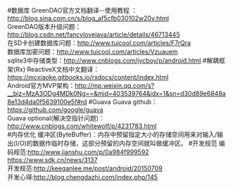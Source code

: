 #数据库
   GreenDAO官方文档翻译--使用教程 ：http://blog.sina.com.cn/s/blog_af5cfb030102w20v.html <br>
   GreenDAO版本升级问题：http://blog.csdn.net/fancylovejava/article/details/46713445  <br>
   在SD卡创建数据库问题：http://www.tuicool.com/articles/F7rQra <br>
   数据库加密问题：http://www.tuicool.com/articles/Vzuauem <br>
   sqlite3中存储类型：http://www.cnblogs.com/jycboy/p/android.html
#解耦框架(Rx)
   ReactiveX文档中文翻译：https://mcxiaoke.gitbooks.io/rxdocs/content/index.html <br>
   Android官方MVP架构：http://mp.weixin.qq.com/s?__biz=MzA3ODg4MDk0Ng==&mid=403539764&idx=1&sn=d30d89e6848a8e13d4da0f5639100e5f#rd
#Guava
   Guava github：https://github.com/google/guava <br>
   Guava optional(解决空指针问题)：http://www.cnblogs.com/whitewolf/p/4231783.html  <br>
#内存优化
   缓冲区(ByteBuffer)：内存中预留指定大小的存储空间用来对输入/输出(I/O)的数据作临时存储，这部分预留的内存空间就叫做缓冲区。
#开发规范
   编码规范:http://www.jianshu.com/p/0a984f999592<br>
            https://www.sdk.cn/news/3137<br>
   开发规范:http://keeganlee.me/post/android/20150709<br>
   开发心得:http://blog.chengdazhi.com/index.php/145<br>
   
   
   
   
   
   
